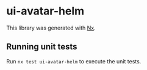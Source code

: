 # ui-avatar-helm

This library was generated with [Nx](https://nx.dev).

## Running unit tests

Run `nx test ui-avatar-helm` to execute the unit tests.
